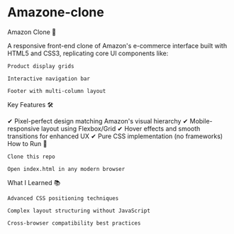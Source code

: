 # Amazone-clone
Amazon Clone 🌟

A responsive front-end clone of Amazon's e-commerce interface built with HTML5 and CSS3, replicating core UI components like:

    Product display grids

    Interactive navigation bar

    Footer with multi-column layout

Key Features 🛠️

✔ Pixel-perfect design matching Amazon's visual hierarchy
✔ Mobile-responsive layout using Flexbox/Grid
✔ Hover effects and smooth transitions for enhanced UX
✔ Pure CSS implementation (no frameworks)
How to Run 🚀

    Clone this repo

    Open index.html in any modern browser

What I Learned 📚

    Advanced CSS positioning techniques

    Complex layout structuring without JavaScript

    Cross-browser compatibility best practices
